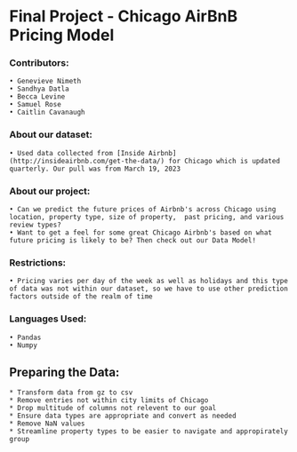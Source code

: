 # **Final Project - Chicago AirBnB Pricing Model**

### **Contributors**:

	• Genevieve Nimeth
	• Sandhya Datla
	• Becca Levine
	• Samuel Rose
	• Caitlin Cavanaugh

### **About our dataset**:

	• Used data collected from [Inside Airbnb] (http://insideairbnb.com/get-the-data/) for Chicago which is updated quarterly. Our pull was from March 19, 2023	
	
	        
 ### **About our project**:

	• Can we predict the future prices of Airbnb's across Chicago using location, property type, size of property,  past pricing, and various review types?
	• Want to get a feel for some great Chicago Airbnb's based on what future pricing is likely to be? Then check out our Data Model!

### **Restrictions**:
	• Pricing varies per day of the week as well as holidays and this type of data was not within our dataset, so we have to use other prediction factors outside of the realm of time

### **Languages Used**:
	• Pandas
	• Numpy
	

## **Preparing the Data**:
	* Transform data from gz to csv
	* Remove entries not within city limits of Chicago
	* Drop multitude of columns not relevent to our goal
	* Ensure data types are appropriate and convert as needed
	* Remove NaN values
	* Streamline property types to be easier to navigate and appropirately group
	 

